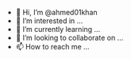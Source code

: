 - 👋 Hi, I’m @ahmed01khan
- 👀 I’m interested in ...
- 🌱 I’m currently learning ...
- 💞️ I’m looking to collaborate on ...
- 📫 How to reach me ...

<!---
ahmed01khan/ahmed01khan is a ✨ special ✨ repository because its `README.md` (this file) appears on your GitHub profile.
You can click the Preview link to take a look at your changes.
--->
